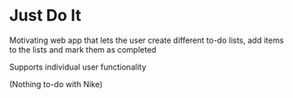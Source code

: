 # Just Do It

Motivating web app that lets the user create different to-do lists, add items to the lists and mark them as completed


Supports individual user functionality


(Nothing to-do with Nike)

